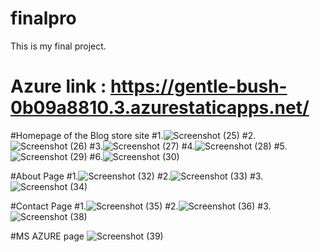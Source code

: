 # finalpro
This is my final project.
# Azure link : https://gentle-bush-0b09a8810.3.azurestaticapps.net/

#Homepage of the Blog store site
#1.![Screenshot (25)](https://github.com/RohitAI/finalpro/assets/55452659/111c9b88-d222-48d6-aaef-bcb8dae3aa65)
#2.![Screenshot (26)](https://github.com/RohitAI/finalpro/assets/55452659/968b1919-a15f-4e85-b657-33bf57354756)
#3.![Screenshot (27)](https://github.com/RohitAI/finalpro/assets/55452659/250f1b47-df55-4159-8e83-b3ade3cc2a54)
#4.![Screenshot (28)](https://github.com/RohitAI/finalpro/assets/55452659/da6ed1f0-0eba-4610-9a37-faf47c2aaca6)
#5.![Screenshot (29)](https://github.com/RohitAI/finalpro/assets/55452659/cdacc6b2-9c68-4345-9cf5-ca7515de097b)
#6.![Screenshot (30)](https://github.com/RohitAI/finalpro/assets/55452659/b43b6e71-fcb3-4413-9d42-b61decd7871a)

#About Page
#1.![Screenshot (32)](https://github.com/RohitAI/finalpro/assets/55452659/a01b86fa-9234-4c76-8ccb-19d5281ad9e1)
#2.![Screenshot (33)](https://github.com/RohitAI/finalpro/assets/55452659/4f5f697c-a0c0-496a-920a-6d14d8f38647)
#3.![Screenshot (34)](https://github.com/RohitAI/finalpro/assets/55452659/a09f1cde-eab4-49bb-bbea-d3a8d377f511)

#Contact Page
#1.![Screenshot (35)](https://github.com/RohitAI/finalpro/assets/55452659/2868625d-e109-4850-a40c-749d82592f55)
#2.![Screenshot (36)](https://github.com/RohitAI/finalpro/assets/55452659/599cc706-6b0c-47c5-8ac2-1dc77f79b071)
#3.![Screenshot (38)](https://github.com/RohitAI/finalpro/assets/55452659/fdc7b078-d459-469e-b061-4df83b35e982)

#MS AZURE page
![Screenshot (39)](https://github.com/RohitAI/finalpro/assets/55452659/895a61f8-2f4c-47c5-9e68-8442c70e1f7b)
